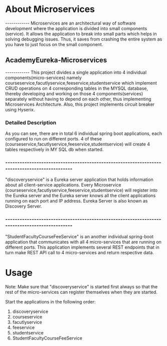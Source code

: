 # About Microservices

------------ Microservices are an architectural way of software development where the application is divided into small components (service). It allows the application to break into small parts which helps in solving debugging issues. Thus, it saves from crashing the entire system as you have to just focus on the small component.

## AcademyEureka-Microservices
------------ This project divides a single application into 4 individual components(micro-services) namely courseservice,facutlyservice,feeservice,studentservice which implement CRUD operations on 4 corresponding tables in the MYSQL database, thereby developing and working on those 4 components(services) separately without having to depend on each other, thus implementing Microservices Architecture. Also, this project implements circuit breaker using Hyserix.


### Detailed Description

As you can see, there are in total 6 individual spring boot applications, each configured to run on different ports. 4 of these (courseservice,facutlyservice,feeservice,studentservice) will create 4 tables respectively in MY SQL db when started.

### ---------------------------------------------------------------------------------------------

"discoveryservice" is a Eureka server application that holds information about all client-service applications. Every Microservice (courseservice,facutlyservice,feeservice,studentservice) will register into the Eureka server and the Eureka server knows all the client applications running on each port and IP address. Eureka Server is also known as Discovery Server.

### ---------------------------------------------------------------------------------------------


"StudentFacultyCourseFeeService" is an another individual spring-boot application that communicates with all 4 micro-services that are running on different ports. This application implements several REST endpoints that in turn make REST API call to 4 micro-services and return respective data.


# Usage

Note: Make sure that "discoveryservice" is started first always so that the rest of the micro-services can register themselves when they are started.


Start the applications in the following order:
1) discoveryservice
2) courseservice
3) facutlyservice
4) feeservice
5) studentservice
6) StudentFacultyCourseFeeService
